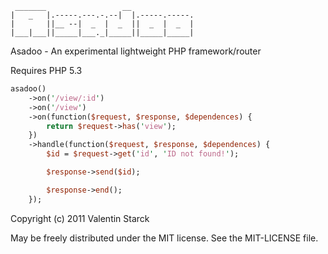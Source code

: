 ```
 _______                 __              
|   _   |.-----.---.-.--|  |.-----.-----.
|       ||__ --|  _  |  _  ||  _  |  _  |
|___|___||_____|___._|_____||_____|_____|
```

Asadoo - An experimental lightweight PHP framework/router

Requires PHP 5.3

```perl
asadoo()
    ->on('/view/:id')
    ->on('/view')
    ->on(function($request, $response, $dependences) {
        return $request->has('view');
    })
    ->handle(function($request, $response, $dependences) {
        $id = $request->get('id', 'ID not found!');

        $response->send($id);

        $response->end();
    });
```

Copyright (c) 2011 Valentin Starck

May be freely distributed under the MIT license. See the MIT-LICENSE file.